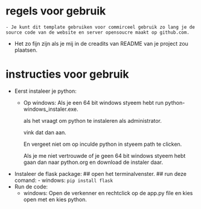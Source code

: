 # regels voor gebruik

    - Je kunt dit template gebruiken voor commirceel gebruik zo lang je de 
    source code van de website en server opensoucre maakt op github.com.

- Het zo fijn zijn als je mij in de creadits van README van je project zou plaatsen.
# instructies voor gebruik
- Eerst instaleer je python:
    - Op windows:
        Als je een 64 bit windows styeem hebt run python-windows_instaler.exe.

        als het vraagt om python te instaleren als administrator.

        vink dat dan aan.

        En vergeet niet om op inculde python in styeem path te clicken.

        Als je me niet vertrouwde of je geen 64 bit windows styeem hebt gaan
        dan naar python.org en download de instaler daar.
- Instaleer de flask package:
       ## open het terminalvenster.
       ## run deze comand:
       - windows:
          `pip install flask`
- Run de code:
    - windows:
        Open de verkenner en rechtclick op de app.py file en kies open met en kies python.